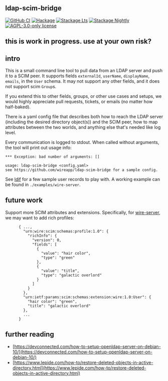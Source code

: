 ## ldap-scim-bridge

[![GitHub CI](https://github.com/wireapp/ldap-scim-bridge/workflows/CI/badge.svg)](https://github.com/wireapp/ldap-scim-bridge/actions)
[![Hackage](https://img.shields.io/hackage/v/ldap-scim-bridge.svg?logo=haskell)](https://hackage.haskell.org/package/ldap-scim-bridge)
[![Stackage Lts](http://stackage.org/package/ldap-scim-bridge/badge/lts)](http://stackage.org/lts/package/ldap-scim-bridge)
[![Stackage Nightly](http://stackage.org/package/ldap-scim-bridge/badge/nightly)](http://stackage.org/nightly/package/ldap-scim-bridge)
[![AGPL-3.0-only license](https://img.shields.io/badge/license-AGPL--3.0--only-blue.svg)](LICENSE)

## this is work in progress.  use at your own risk?

## intro

This is a small command line tool to pull data from an LDAP server and
push it to a SCIM peer.  It supports fields `externalId`,
`userName`, `displayName`, `emails`, in the `User` schema.  It may not
support any other fields, and it does not support scim `Group`s.

If you extend this to other fields, groups, or other use cases and setups, we
would highly appreciate pull requests, tickets, or emails (no matter how half-baked).

There is a yaml config file that describes both how to reach the LDAP
server (including the desired directory object(s)) and the SCIM peer,
how to map attributes between the two worlds, and anything else that's
needed like log level.

Every communication is logged to stdout.  When called
without arguments, the tool will print out usage info:

```
*** Exception: bad number of arguments: []

usage: ldap-scim-bridge <config.yaml>
see https://github.com/wireapp/ldap-scim-bridge for a sample config.
```

See [ldif](./ldif/README.md) for a few sample user records to play with.
A working example can be found in `./examples/wire-server`.

## future work

Support more SCIM attributes and extensions.
Specifically, for
[wire-server](https://github.com/wireapp/wire-server), we may want to
add rich profiles:

```
      { ...,
        "urn:wire:scim:schemas:profile:1.0": {
          "richInfo": {
            "version": 0,
            "fields": [
              {
                "value": "hair color",
                "type": "green"
              },
              {
                "value": "title",
                "type": "galactic overlord"
              }
            ]
          }
        },
        "urn:ietf:params:scim:schemas:extension:wire:1.0:User": {
          "hair color": "green",
          "title": "galactic overlord"
        },
        ...
      }
```

## further reading

- [https://devconnected.com/how-to-setup-openldap-server-on-debian-10/](https://devconnected.com/how-to-setup-openldap-server-on-debian-10/)
- [https://www.lepide.com/how-to/restore-deleted-objects-in-active-directory.html](https://www.lepide.com/how-to/restore-deleted-objects-in-active-directory.html)
